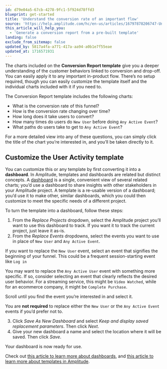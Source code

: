```yaml
---
id: d79e04a5-67cb-4278-9fc1-5f924d78ffd3
blueprint: get-started
title: 'Understand the conversion rate of an important flow'
source: 'https://help.amplitude.com/hc/en-us/articles/16797878206747-Understand-the-conversion-rate-of-an-important-flow'
this_article_will_help_you:
  - 'Generate a conversion report from a pre-built template'
landing: false
exclude_from_sitemap: false
updated_by: 5817a4fa-a771-417a-aa94-a0b1e7f55eae
updated_at: 1716571931
---
```

The charts included on the **Conversion Report template** give you a deeper understanding of the customer behaviors linked to conversion and drop-off. You can easily apply it to any important in-product flow. There’s no setup required, though you can easily customize the template itself and the individual charts included with it if you need to.

The Conversion Report template includes the following charts:

* What is the conversion rate of this funnel?
* How is the conversion rate changing over time?
* How long does it take users to convert?
* How many times do users do `New User` before doing `Any Active Event`?
* What paths do users take to get to `Any Active Event`?

For a more detailed view into any of these questions, you can simply click the title of the chart you’re interested in, and you’ll be taken directly to it.

## Customize the User Activity template

You can customize this or any template by first converting it into a **dashboard**. In Amplitude, templates and dashboards are related but distinct concepts. A [dashboard](/docs/analytics/dashboard-create) is a single, convenient view of several related charts; you’d use a dashboard to share insights with other stakeholders in your Amplitude project. A template is a re-usable version of a dashboard; you’d use it to make other, similar dashboards, which you could then customize to meet the specific needs of a different project.

To turn the template into a dashboard, follow these steps:

1. From the *Replace Projects* dropdown, select the Amplitude project you’ll want to use this dashboard to track. If you want it to track the current project, just leave it as-is.
2. From the *Replace Events* dropdowns, select the events you want to use in place of `New User` and `Any Active Event`.  
  
If you want to replace the `New User` event, select an event that signifies the beginning of your funnel. This could be a frequent session-starting event like `Log in`  
  
You may want to replace the `Any Active User` event with something more specific. If so, consider selecting an event that clearly reflects the desired user behavior. For a streaming service, this might be `Video Watched`, while for an ecommerce company, it might be `Complete Purchase`.  
  
Scroll until you find the event you’re interested in and select it.  
  
You are **not required** to replace either the `New User` or the `Any Active Event` events if you’d prefer not to.

3. Click *Save As New Dashboard* and select *Keep and display saved replacement parameters*. Then click *Next*.
4. Give your new dashboard a name and select the location where it will be saved. Then click *Save*.

Your dashboard is now ready for use.

Check out [this article to learn more about dashboards](/docs/analytics/dashboard-create), and [this article to learn more about templates in Amplitude](/docs/analytics/templates).